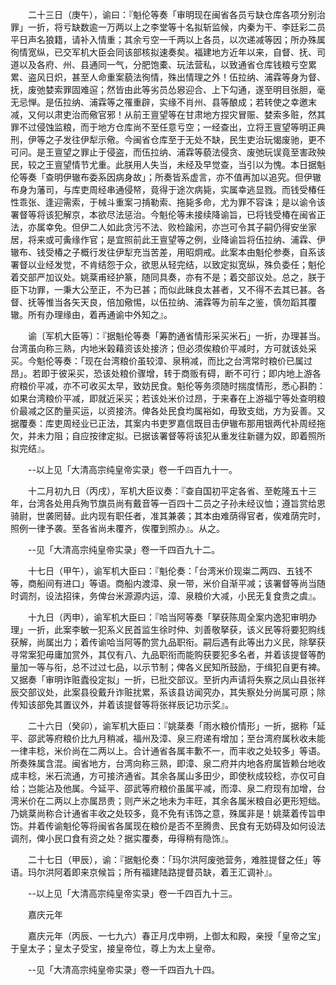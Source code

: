 <!-- { "loadSidebar": true } -->
　　二十三日（庚午），谕曰：『魁伦等奏「审明现在闽省各员亏缺仓库各项分别治罪」一折，将亏缺数逾一万两以上之李堂等十名拟斩监候，内秦为干、李廷彩二员平日声名狼籍，请补入情重；其余亏空一千两以上各员，以次递减等因；所办殊属徇情宽纵，已交军机大臣会同该部核拟速奏矣。福建地方近年以来，自督、抚、司道以及各府、州、县通同一气，分肥饱橐、玩法营私，以致通省仓库钱粮亏空累累、盗风日炽，甚至人命重案藐法徇情，殊出情理之外！伍拉纳、浦霖等身为督、抚，废弛婪索罪固难逭；然皆由此等劣员怂惥迎合、上下勾通，遂至明目张胆，毫无忌惮。是伍拉纳、浦霖等之罹重辟，实缘不肖州、县等酿成；若转使之幸邀末减，又何以肃吏治而儆官邪！从前王亶望等在甘肃地方捏灾冒赈、婪索多赃，然其罪不过侵蚀监粮，而于地方仓库尚不至任意亏空；一经查出，立将王亶望等明正典刑，伊等之子发往伊犁示儆。今闽省仓库至于无处不缺，民生吏治玩愒废驰，更不可问。是王亶望之罪止于侵盗，而伍拉纳、浦霖等藐法侵贪、废弛玩误竟至害政殃民，较之王亶望情节尤重。此朕用人失当，未经及早觉查，当引以为愧。本日据魁伦等奏「查明伊辙布委系因病身故」；所奏皆系虚言，亦不值再加以追究。但伊辙布身为藩司，与库吏周经串通侵帑，竟得于途次病毙，实属幸逃显戮。而钱受椿任性乖张、逢迎需索，于械斗重案刁掯勒索、拖毙多命，尤为罪不容诛；是以谕令该署督等将该犯解京，本欲尽法惩治。今魁伦等未接续降谕旨，已将钱受椿在闽省正法，亦属幸免。但伊二人如此贪污不法、败检踰闲，亦岂可令其子嗣仍得安坐家居，将来或可夤缘作官；是宜照前此王亶望等之例，业降谕旨将伍拉纳、浦霖、伊辙布、钱受椿之子概行发往伊犁充当苦差，用昭炯戒。此案本由魁伦参奏，自系该署督以业经发觉，不肯结怨于众，欲思从轻完结，以致定拟宽纵，殊负委任；魁伦着交部严加议处。姚棻甫经护篆，随同具奏，亦有不是；着交部议处。总之，朕于臣下功罪，一秉大公至正，不为已甚；而似此昧良太甚者，又不得不去其已甚。各督、抚等惟当各矢天良，倍加儆惕，以伍拉纳、浦霖等为前车之鉴，慎勿蹈其覆辙。所有办理缘由，着再通谕中外知之』。

　　谕〔军机大臣等〕：『据魁伦等奏「筹酌通省情形采买米石」一折，办理甚当。台湾虽向称三熟，内地米榖藉资该处接济；但必须俟粮价平减时，方可就该处采买。今魁伦等奏：「现在台湾粮价虽较漳、泉稍减，而比之台湾常时粮价已属过昂」。若即于彼采买，恐该处粮价骤增，转于商贩有碍，断不可行；即内地上游各府粮价平减，亦不可收买太早，致妨民食。魁伦等务须随时揣度情形，悉心斟酌：如果台湾粮价平减，即就近采买；若该处米价过昂，于来春在上游福宁等处查明粮价最减之区酌量买运，以资接济。俾各处民食均属裕如，毋致支绌，方为妥善。又据覆奏：库吏周经业已正法，其案内书吏罗嘉信既目击伊辙布那用银两代补周经拖欠，并未力阻；自应按律定拟。已据该署督等将该犯从重发往新疆为奴，即着照所拟完结』。

　　--以上见「大清高宗纯皇帝实录」卷一千四百九十一。

　　十二月初九日（丙戌），军机大臣议奏：『查自国初平定各省、至乾隆五十三年，台湾各处用兵殉节旗员尚有戴音等一百四十二员之子孙未经议恤；遵旨赏给恩骑尉，世袭罔替。此内现有职任者，准其兼袭；其本由难荫得官者，俟难荫完时，照例一律予袭。至各省尚未覆齐，俟覆到照办』。从之。

　　--见「大清高宗纯皇帝实录」卷一千四百九十二。

　　十七日（甲午），谕军机大臣曰：『魁伦奏：「台湾米价现粜二两四、五钱不等，商船间有进口」等语。商船内渡漳、泉一带，米价自渐平减；该署督等尚当随时调剂，设法招徕，务俾台米源源内运，漳、泉粮价大减，小民无复食贵之虞』。

　　十九日（丙申），谕军机大臣曰：『哈当阿等奏「拏获陈周全案内逸犯审明办理」一折，此案李敏一犯系义民首监生徐时仲、刘善敬拏获，该义民等将要犯购线获解，尚属出力；着传谕哈当阿等酌赏九品职衔。嗣后遇有此等出力义民，除拏获寻常案犯毋庸加赏外，其仅有八、九品职衔而能购获要犯多名者，并着该提督等酌量加一等与衔，总不过过七品，以示节制；俾各义民知所鼓励，于缉犯自更有裨。又据奏「审明诈赃蠹役定拟」一折，已批交部议。至折内声请将失察之凤山县张祥辰交部议处，此案县役戴升诈赃扰累，系该县访闻究办，其失察处分尚属可原；除传知该部免其置议外，并着该提督等将张祥辰记功示奖』。

　　二十六日（癸卯），谕军机大臣曰：『姚棻奏「雨水粮价情形」一折，据称「延平、邵武等府粮价比九月稍减，福州及漳、泉三府递有增加；至台湾府属秋收未能一律丰稔，米价尚在二两以上。合计通省各属丰歉不一，而丰收之处较多」等语。所奏殊属含混。闽省地方，台湾向称三熟，即漳、泉二府并内地各府属皆赖台地收成丰稔，米石流通，方可接济通省。其余各属山多田少，即使秋成较稔，亦仅可自给；岂能沾及他属。今延平、邵武等府粮价虽属平减，而漳、泉二府现有加增，台湾米价在二两以上亦属昂贵；则产米之地未为丰旺，其余各属米粮自必更形短绌。乃姚棻尚称合计通省丰收之处较多，竟不免有讳饰之意，殊属非是！姚棻着传旨申饬。并着传谕魁伦等将闽省各属现在粮价是否不至腾贵、民食有无妨碍及如何设法调剂，俾小民口食有资之处？据实覆奏，毋得稍有隐饰』。

　　二十七日（甲辰），谕：『据魁伦奏：「玛尔洪阿废弛营务，难胜提督之任」等语。玛尔洪阿着即来京候旨；所有福建陆路提督员缺，着王汇调补』。

　　--以上见「大清高宗纯皇帝实录」卷一千四百九十三。

　　嘉庆元年

　　嘉庆元年（丙辰、一七九六）春正月戊申朔，上御太和殿，亲授「皇帝之宝」于皇太子；皇太子受宝，接皇帝位，尊上为太上皇帝。

　　--见「大清高宗纯皇帝实录」卷一千四百九十四。  
　
